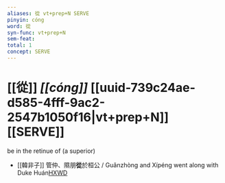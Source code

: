 ```yaml
---
aliases: 從 vt+prep+N SERVE
pinyin: cóng
word: 從
syn-func: vt+prep+N
sem-feat: 
total: 1
concept: SERVE 
---
```

# [[從]] *[[cóng]]*  [[uuid-739c24ae-d585-4fff-9ac2-2547b1050f16|vt+prep+N]] [[SERVE]]
be in the retinue of (a superior)
 - [[韓非子]] 管仲、隰朋**從**於桓公 / Guǎnzhòng and Xípéng went along with Duke Huán[HXWD](https://hxwd.org/textview.html?location=KR3c0005_tls_022-33a.2)